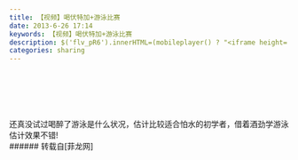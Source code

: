 ```yaml
---
title: 【视频】喝伏特加+游泳比赛
date: 2013-6-26 17:14
keywords: 【视频】喝伏特加+游泳比赛
description: $('flv_pR6').innerHTML=(mobileplayer() ? "<iframe height='375' width='500' src='http://www.youtube.com/embed/VbTLhxIGT84' frameborder=0 allowfullscreen></iframe>" : AC_FL_RunContent('width', '500', 'height', '375', 'allowNetworking', 'internal', 'allowScriptAccess', 'never', 'src', 'http://www.youtube.com/v/VbTLhxIGT84&hl=zh_CN&fs=1', 'quality', 'high', 'bgcolor', '#ffffff', 'wmode', 'transparent', 'allowfullscreen', 'true'));还真没试过喝醉了游泳是什么状况，估计比较适合怕水的初学者，借着酒劲学游泳估计效果不错!
categories: sharing
---
```

<td class="t_f" id="postmessage_9626">

<br/>
<br/>
<br/>
<span id="flv_pR6"></span><script reload="1" type="3de9434d448930be0b892cb4-text/javascript">$('flv_pR6').innerHTML=(mobileplayer() ? "<iframe height='375' width='500' src='http://www.youtube.com/embed/VbTLhxIGT84' frameborder=0 allowfullscreen></iframe>" : AC_FL_RunContent('width', '500', 'height', '375', 'allowNetworking', 'internal', 'allowScriptAccess', 'never', 'src', 'http://www.youtube.com/v/VbTLhxIGT84&hl=zh_CN&fs=1', 'quality', 'high', 'bgcolor', '#ffffff', 'wmode', 'transparent', 'allowfullscreen', 'true'));</script><br/>
<br/>
还真没试过喝醉了游泳是什么状况，估计比较适合怕水的初学者，借着酒劲学游泳估计效果不错!<br/>
</td>
###### 转载自[菲龙网]